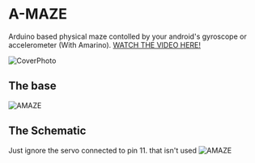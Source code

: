 # A-MAZE
Arduino based physical maze contolled by your android's gyroscope or accelerometer (With Amarino).
[WATCH THE VIDEO HERE!](https://www.youtube.com/watch?v=Y47SejKMJvk)

![CoverPhoto](https://github.com/emiliano-carrillo/A-MAZE/blob/master/photos/amazecove.png?raw=true)

## The base
![AMAZE](https://raw.githubusercontent.com/emiliano-carrillo/A-MAZE/master/photos/base.png)

## The Schematic
Just ignore the servo connected to pin 11. that isn't used
![AMAZE](https://raw.githubusercontent.com/emiliano-carrillo/A-MAZE/master/photos/schem.png)
